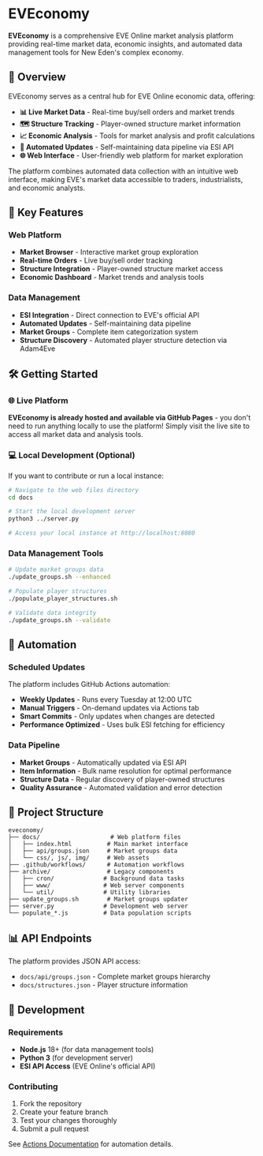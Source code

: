 # EVEconomy

**EVEconomy** is a comprehensive EVE Online market analysis platform providing real-time market data, economic insights, and automated data management tools for New Eden's complex economy.

## 🌟 Overview

EVEconomy serves as a central hub for EVE Online economic data, offering:
- **📊 Live Market Data** - Real-time buy/sell orders and market trends
- **🗺️ Structure Tracking** - Player-owned structure market information  
- **📈 Economic Analysis** - Tools for market analysis and profit calculations
- **🤖 Automated Updates** - Self-maintaining data pipeline via ESI API
- **🌐 Web Interface** - User-friendly web platform for market exploration

The platform combines automated data collection with an intuitive web interface, making EVE's market data accessible to traders, industrialists, and economic analysts.

## 🚀 Key Features

### Web Platform
- **Market Browser** - Interactive market group exploration
- **Real-time Orders** - Live buy/sell order tracking
- **Structure Integration** - Player-owned structure market access
- **Economic Dashboard** - Market trends and analysis tools

### Data Management
- **ESI Integration** - Direct connection to EVE's official API
- **Automated Updates** - Self-maintaining data pipeline
- **Market Groups** - Complete item categorization system
- **Structure Discovery** - Automated player structure detection via Adam4Eve

## 🛠️ Getting Started

### 🌐 Live Platform
**EVEconomy is already hosted and available via GitHub Pages** - you don't need to run anything locally to use the platform! Simply visit the live site to access all market data and analysis tools.

### 💻 Local Development (Optional)
If you want to contribute or run a local instance:

```bash
# Navigate to the web files directory
cd docs

# Start the local development server
python3 ../server.py

# Access your local instance at http://localhost:8080
```

### Data Management Tools
```bash
# Update market groups data
./update_groups.sh --enhanced

# Populate player structures
./populate_player_structures.sh

# Validate data integrity
./update_groups.sh --validate
```

## 🤖 Automation

### Scheduled Updates
The platform includes GitHub Actions automation:
- **Weekly Updates** - Runs every Tuesday at 12:00 UTC
- **Manual Triggers** - On-demand updates via Actions tab
- **Smart Commits** - Only updates when changes are detected
- **Performance Optimized** - Uses bulk ESI fetching for efficiency

### Data Pipeline
- **Market Groups** - Automatically updated via ESI API
- **Item Information** - Bulk name resolution for optimal performance
- **Structure Data** - Regular discovery of player-owned structures
- **Quality Assurance** - Automated validation and error detection

## 📁 Project Structure

```
eveconomy/
├── docs/                    # Web platform files
│   ├── index.html          # Main market interface
│   ├── api/groups.json     # Market groups data
│   └── css/, js/, img/     # Web assets
├── .github/workflows/      # Automation workflows
├── archive/                # Legacy components
│   ├── cron/              # Background data tasks
│   ├── www/               # Web server components
│   └── util/              # Utility libraries
├── update_groups.sh        # Market groups updater
├── server.py              # Development web server
└── populate_*.js          # Data population scripts
```

## 📊 API Endpoints

The platform provides JSON API access:
- `docs/api/groups.json` - Complete market groups hierarchy
- `docs/structures.json` - Player structure information

## 🔧 Development

### Requirements
- **Node.js** 18+ (for data management tools)
- **Python 3** (for development server)
- **ESI API Access** (EVE Online's official API)

### Contributing
1. Fork the repository
2. Create your feature branch
3. Test your changes thoroughly
4. Submit a pull request

See [Actions Documentation](.github/ACTIONS_README.md) for automation details.
